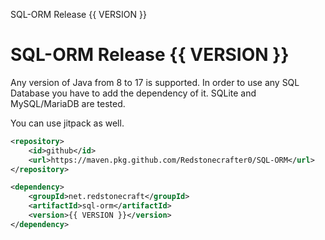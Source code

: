 SQL-ORM Release {{ VERSION }}

# SQL-ORM Release {{ VERSION }}

Any version of Java from 8 to 17 is supported.
In order to use any SQL Database you have to add the dependency of it.
SQLite and MySQL/MariaDB are tested.

You can use jitpack as well.

```xml
<repository>
    <id>github</id>
    <url>https://maven.pkg.github.com/Redstonecrafter0/SQL-ORM</url>
</repository>

<dependency>
    <groupId>net.redstonecraft</groupId>
    <artifactId>sql-orm</artifactId>
    <version>{{ VERSION }}</version>
</dependency>
```
